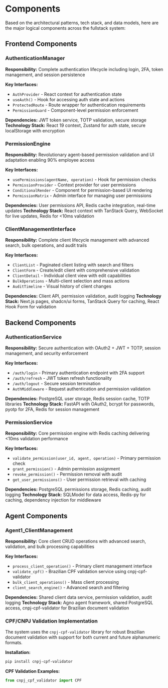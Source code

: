 # Components

Based on the architectural patterns, tech stack, and data models, here are the major logical components across the fullstack system:

## Frontend Components

### **AuthenticationManager**
**Responsibility:** Complete authentication lifecycle including login, 2FA, token management, and session persistence

**Key Interfaces:**
- `AuthProvider` - React context for authentication state
- `useAuth()` - Hook for accessing auth state and actions
- `ProtectedRoute` - Route wrapper for authentication requirements
- `PermissionGuard` - Component-level permission enforcement

**Dependencies:** JWT token service, TOTP validation, secure storage
**Technology Stack:** React 19 context, Zustand for auth state, secure localStorage with encryption

### **PermissionEngine**
**Responsibility:** Revolutionary agent-based permission validation and UI adaptation enabling 90% employee access

**Key Interfaces:**
- `usePermissions(agentName, operation)` - Hook for permission checks
- `PermissionProvider` - Context provider for user permissions
- `ConditionalRender` - Component for permission-based UI rendering
- `PermissionMatrix` - Admin interface for managing user permissions

**Dependencies:** User permissions API, Redis cache integration, real-time updates
**Technology Stack:** React context with TanStack Query, WebSocket for live updates, Redis for <10ms validation

### **ClientManagementInterface**
**Responsibility:** Complete client lifecycle management with advanced search, bulk operations, and audit trails

**Key Interfaces:**
- `ClientList` - Paginated client listing with search and filters
- `ClientForm` - Create/edit client with comprehensive validation
- `ClientDetail` - Individual client view with edit capabilities
- `BulkOperations` - Multi-client selection and mass actions
- `AuditTimeline` - Visual history of client changes

**Dependencies:** Client API, permission validation, audit logging
**Technology Stack:** Next.js pages, shadcn/ui forms, TanStack Query for caching, React Hook Form for validation

## Backend Components

### **AuthenticationService**
**Responsibility:** Secure authentication with OAuth2 + JWT + TOTP, session management, and security enforcement

**Key Interfaces:**
- `/auth/login` - Primary authentication endpoint with 2FA support
- `/auth/refresh` - JWT token refresh functionality
- `/auth/logout` - Secure session termination
- `AuthMiddleware` - Request authentication and permission validation

**Dependencies:** PostgreSQL user storage, Redis session cache, TOTP libraries
**Technology Stack:** FastAPI with OAuth2, bcrypt for passwords, pyotp for 2FA, Redis for session management

### **PermissionService**
**Responsibility:** Core permission engine with Redis caching delivering <10ms validation performance

**Key Interfaces:**
- `validate_permission(user_id, agent, operation)` - Primary permission check
- `grant_permission()` - Admin permission assignment
- `revoke_permission()` - Permission removal with audit
- `get_user_permissions()` - User permission retrieval with caching

**Dependencies:** PostgreSQL permissions storage, Redis caching, audit logging
**Technology Stack:** SQLModel for data access, Redis-py for caching, dependency injection for middleware

## Agent Components

### **Agent1_ClientManagement**
**Responsibility:** Core client CRUD operations with advanced search, validation, and bulk processing capabilities

**Key Interfaces:**
- `process_client_operation()` - Primary client management interface
- `validate_cpf()` - Brazilian CPF validation service using cnpj-cpf-validator
- `bulk_client_operations()` - Mass client processing
- `client_search_engine()` - Advanced search and filtering

**Dependencies:** Shared client data service, permission validation, audit logging
**Technology Stack:** Agno agent framework, shared PostgreSQL access, cnpj-cpf-validator for Brazilian document validation

### **CPF/CNPJ Validation Implementation**

The system uses the `cnpj-cpf-validator` library for robust Brazilian document validation with support for both current and future alphanumeric formats.

**Installation:**
```bash
pip install cnpj-cpf-validator
```

**CPF Validation Examples:**
```python
from cnpj_cpf_validator import CPF
